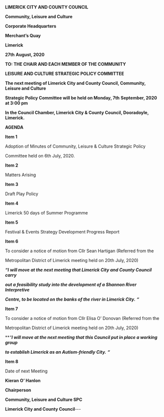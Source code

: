 **LIMERICK CITY AND COUNTY COUNCIL**

**Community, Leisure and Culture**

**Corporate Headquarters**

**Merchant’s Quay**

**Limerick**

**27th** **August, 2020**

**TO: THE CHAIR AND EACH MEMBER OF THE COMMUNITY**

**LEISURE AND CULTURE STRATEGIC POLICY COMMITTEE**

**The next meeting of Limerick City and County Council, Community, Leisure and Culture**

**Strategic Policy Committee will be held on Monday, 7th** **September, 2020 at 3:00 pm**

**In the Council Chamber, Limerick City & County Council, Dooradoyle, Limerick.**

**AGENDA**

**Item 1**

Adoption of Minutes of Community, Leisure & Culture Strategic Policy

Committee held on 6th July, 2020.

**Item 2**

Matters Arising

**Item 3**

Draft Play Policy

**Item 4**

Limerick 50 days of Summer Programme

**Item 5**

Festival & Events Strategy Development Progress Report

**Item 6**

To consider a notice of motion from Cllr Sean Hartigan (Referred from the

Metropolitan District of Limerick meeting held on 20th July, 2020)

***“I*** ***will move at the next meeting that Limerick City and County Council carry***

***out a feasibility study into the development of a Shannon River Interpretive***

***Centre, to be located on the banks of the river in Limerick City.*** ***“***

**Item 7**

To consider a notice of motion from Cllr Elisa O’ Donovan (Referred from the

Metropolitan District of Limerick meeting held on 20th July, 2020)

***“**I will move at the next meeting that this Council put in place a working group***

***to establish Limerick as an Autism-friendly City.*** ***“***

**Item 8**

Date of next Meeting

**Kieran** **O’ Hanlon**

**Chairperson**

**Community, Leisure and Culture SPC**

**Limerick City and County Council**---
